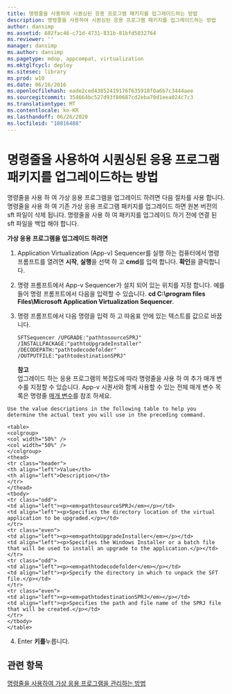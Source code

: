```yaml
---
title: 명령줄을 사용하여 시퀀싱된 응용 프로그램 패키지를 업그레이드하는 방법
description: 명령줄을 사용하여 시퀀싱된 응용 프로그램 패키지를 업그레이드하는 방법
author: dansimp
ms.assetid: 682fac46-c71d-4731-831b-81bfd5032764
ms.reviewer: ''
manager: dansimp
ms.author: dansimp
ms.pagetype: mdop, appcompat, virtualization
ms.mktglfcycl: deploy
ms.sitesec: library
ms.prod: w10
ms.date: 06/16/2016
ms.openlocfilehash: eade2ced43852419176f635918f0a6b7c3444aee
ms.sourcegitcommit: 354664bc527d93f80687cd2eba70d1eea024c7c3
ms.translationtype: MT
ms.contentlocale: ko-KR
ms.lasthandoff: 06/26/2020
ms.locfileid: "10816488"
---
```

# 명령줄을 사용하여 시퀀싱된 응용 프로그램 패키지를 업그레이드하는 방법


명령줄을 사용 하 여 가상 응용 프로그램을 업그레이드 하려면 다음 절차를 사용 합니다. 명령줄을 사용 하 여 기존 가상 응용 프로그램 패키지를 업그레이드 하면 원본 버전의 sft 파일이 삭제 됩니다. 명령줄을 사용 하 여 패키지를 업그레이드 하기 전에 연결 된 sft 파일을 백업 해야 합니다.

**가상 응용 프로그램을 업그레이드 하려면**

1.  Application Virtualization (App-v) Sequencer를 실행 하는 컴퓨터에서 명령 프롬프트를 열려면 **시작**, **실행**을 선택 하 고 **cmd**를 입력 합니다. **확인**을 클릭합니다.

2.  명령 프롬프트에서 App-v Sequencer가 설치 되어 있는 위치를 지정 합니다. 예를 들어 명령 프롬프트에서 다음을 입력할 수 있습니다. **cd C:\\program files Files\\Microsoft Application Virtualization Sequencer**.

3.  명령 프롬프트에서 다음 명령을 입력 하 고 따옴표 안에 있는 텍스트를 값으로 바꿉니다.

    `SFTSequencer /UPGRADE:"pathtosourceSPRJ" /INSTALLPACKAGE:"pathtoUpgradeInstaller" /DECODEPATH:"pathtodecodefolder" /OUTPUTFILE:"pathtodestinationSPRJ"`

    **참고**  
    업그레이드 하는 응용 프로그램의 복잡도에 따라 명령줄을 사용 하 여 추가 매개 변수를 지정할 수 있습니다. App-v 시퀀서와 함께 사용할 수 있는 전체 매개 변수 목록은 명령줄 [매개 변수](command-line-parameters.md)를 참조 하세요.



~~~
Use the value descriptions in the following table to help you determine the actual text you will use in the preceding command.

<table>
<colgroup>
<col width="50%" />
<col width="50%" />
</colgroup>
<thead>
<tr class="header">
<th align="left">Value</th>
<th align="left">Description</th>
</tr>
</thead>
<tbody>
<tr class="odd">
<td align="left"><p><em>pathtosourceSPRJ</em></p></td>
<td align="left"><p>Specifies the directory location of the virtual application to be upgraded.</p></td>
</tr>
<tr class="even">
<td align="left"><p><em>pathtoUpgradeInstaller</em></p></td>
<td align="left"><p>Specifies the Windows Installer or a batch file that will be used to install an upgrade to the application.</p></td>
</tr>
<tr class="odd">
<td align="left"><p><em>pathtodecodefolder</em></p></td>
<td align="left"><p>Specify the directory in which to unpack the SFT file.</p></td>
</tr>
<tr class="even">
<td align="left"><p><em>pathtodestinationSPRJ</em></p></td>
<td align="left"><p>Specifies the path and file name of the SPRJ file that will be created.</p></td>
</tr>
</tbody>
</table>
~~~



4. Enter **키를**누릅니다.

## 관련 항목


[명령줄을 사용하여 가상 응용 프로그램을 관리하는 방법](how-to-manage-virtual-applications-using-the-command-line.md)










